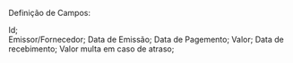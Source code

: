 Definição de Campos:

  Id;  
  Emissor/Fornecedor;
  Data de Emissão;
  Data de Pagemento;
  Valor;
  Data de recebimento;
  Valor multa em caso de atraso;
